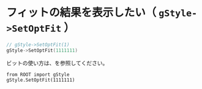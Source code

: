 # フィットの結果を表示したい（ ``gStyle->SetOptFit`` ）

```cpp
// gStyle->SetOptFit(1)
gStyle->SetOptFit(1111111)
```

ビットの使い方は、[](./root-gstyle-setoptstat.md)を参照してください。

```python3
from ROOT import gStyle
gStyle.SetOptFit(1111111)
```
